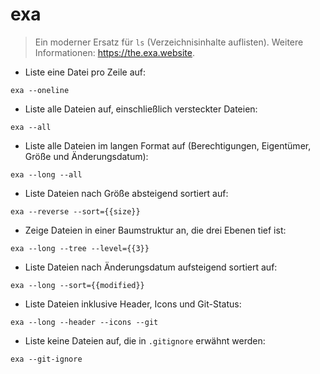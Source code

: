 # exa

> Ein moderner Ersatz für `ls` (Verzeichnisinhalte auflisten).
> Weitere Informationen: <https://the.exa.website>.

- Liste eine Datei pro Zeile auf:

`exa --oneline`

- Liste alle Dateien auf, einschließlich versteckter Dateien:

`exa --all`

- Liste alle Dateien im langen Format auf (Berechtigungen, Eigentümer, Größe und Änderungsdatum):

`exa --long --all`

- Liste Dateien nach Größe absteigend sortiert auf:

`exa --reverse --sort={{size}}`

- Zeige Dateien in einer Baumstruktur an, die drei Ebenen tief ist:

`exa --long --tree --level={{3}}`

- Liste Dateien nach Änderungsdatum aufsteigend sortiert auf:

`exa --long --sort={{modified}}`

- Liste Dateien inklusive Header, Icons und Git-Status:

`exa --long --header --icons --git`

- Liste keine Dateien auf, die in `.gitignore` erwähnt werden:

`exa --git-ignore`
